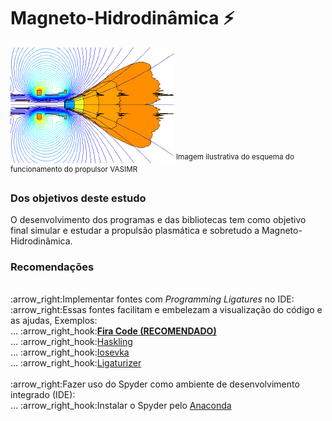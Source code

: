 # Magneto-Hidrodinâmica :zap:
<img src="./img/index.jpg">
<sup>Imagem ilustrativa do esquema do funcionamento do propulsor VASIMR</sup>
<h3>Dos objetivos deste estudo</h3>
O desenvolvimento dos programas e das bibliotecas tem como objetivo final simular e estudar a propulsão plasmática e sobretudo a Magneto-Hidrodinâmica.

<h3>Recomendações</h3>
<br>:arrow_right:Implementar fontes com <i>Programming Ligatures</i> no IDE:
<br>:arrow_right:Essas fontes facilitam e embelezam a visualização do código e as ajudas, Exemplos:
<br>... :arrow_right_hook:<a href="https://github.com/tonsky/FiraCode"><b>Fira Code (RECOMENDADO)</b></a>
<br>... :arrow_right_hook:<a href="https://github.com/i-tu/Hasklig">Haskling</a>
<br>... :arrow_right_hook:<a href="https://github.com/be5invis/Iosevka/releases">Iosevka</a>
<br>... :arrow_right_hook:<a href="https://github.com/ToxicFrog/Ligaturizer">Ligaturizer</a>
<br>
<br>:arrow_right:Fazer uso do Spyder como ambiente de desenvolvimento integrado (IDE):
<br>... :arrow_right_hook:Instalar o Spyder pelo <a href="https://www.anaconda.com/">Anaconda</a>
